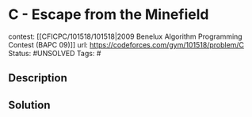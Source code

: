 # C - Escape from the Minefield

contest: [[CFICPC/101518/101518|2009 Benelux Algorithm Programming Contest (BAPC 09)]]
url: https://codeforces.com/gym/101518/problem/C
Status: #UNSOLVED
Tags: #

## Description

## Solution

